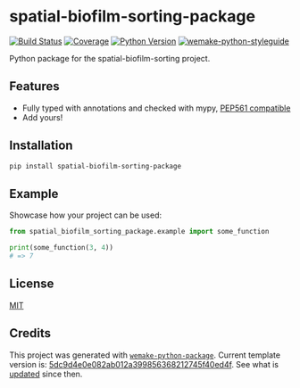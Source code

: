 # spatial-biofilm-sorting-package

[![Build Status](https://travis-ci.com/gatoniel/spatial-biofilm-sorting-package.svg?branch=master)](https://travis-ci.com/gatoniel/spatial-biofilm-sorting-package)
[![Coverage](https://coveralls.io/repos/github/gatoniel/spatial-biofilm-sorting-package/badge.svg?branch=master)](https://coveralls.io/github/gatoniel/spatial-biofilm-sorting-package?branch=master)
[![Python Version](https://img.shields.io/pypi/pyversions/spatial-biofilm-sorting-package.svg)](https://pypi.org/project/spatial-biofilm-sorting-package/)
[![wemake-python-styleguide](https://img.shields.io/badge/style-wemake-000000.svg)](https://github.com/wemake-services/wemake-python-styleguide)

Python package for the spatial-biofilm-sorting project.


## Features

- Fully typed with annotations and checked with mypy, [PEP561 compatible](https://www.python.org/dev/peps/pep-0561/)
- Add yours!


## Installation

```bash
pip install spatial-biofilm-sorting-package
```


## Example

Showcase how your project can be used:

```python
from spatial_biofilm_sorting_package.example import some_function

print(some_function(3, 4))
# => 7
```

## License

[MIT](https://github.com/gatoniel/spatial-biofilm-sorting-package/blob/master/LICENSE)


## Credits

This project was generated with [`wemake-python-package`](https://github.com/wemake-services/wemake-python-package). Current template version is: [5dc9d4e0e082ab012a399856368212745f40ed4f](https://github.com/wemake-services/wemake-python-package/tree/5dc9d4e0e082ab012a399856368212745f40ed4f). See what is [updated](https://github.com/wemake-services/wemake-python-package/compare/5dc9d4e0e082ab012a399856368212745f40ed4f...master) since then.
